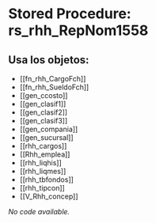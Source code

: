 # Stored Procedure: rs_rhh_RepNom1558

## Usa los objetos:
- [[fn_rhh_CargoFch]]
- [[fn_rhh_SueldoFch]]
- [[gen_ccosto]]
- [[gen_clasif1]]
- [[gen_clasif2]]
- [[gen_clasif3]]
- [[gen_compania]]
- [[gen_sucursal]]
- [[rhh_cargos]]
- [[Rhh_emplea]]
- [[rhh_liqhis]]
- [[rhh_liqmes]]
- [[rhh_tbfondos]]
- [[rhh_tipcon]]
- [[V_Rhh_concep]]

*No code available.*
